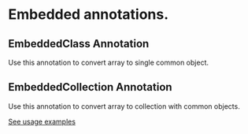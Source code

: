
# Embedded annotations.

## EmbeddedClass Annotation
Use this annotation to convert array to single common object.


## EmbeddedCollection Annotation

Use this annotation to convert array to collection with common objects.

[See usage examples](./examples)